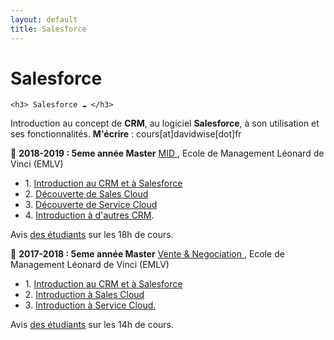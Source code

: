 ```yaml
---
layout: default
title: Salesforce
---
```


<div class="post">
	<h1 class="pageTitle">Salesforce</h1>

	<h3> Salesforce ☁️ </h3>
  <p> Introduction au concept de <b>CRM</b>, au logiciel <b>Salesforce</b>, à son utilisation et ses fonctionnalités. <b>M'écrire</b> : cours[at]davidwise[dot]fr </p>  

  <p> 🏢 <b> 2018-2019 : 5eme année Master</b> <u> MID </u>, Ecole de Management Léonard de Vinci (EMLV) </p>

  <ul>
  <li> 1. <a href="http://bit.ly/DSTDW01">Introduction au CRM et à Salesforce</a></li> 
  <li> 2. <a href="http://bit.ly/DSTDW02">Découverte de Sales Cloud</a></li> 
  <li> 3. <a href="http://bit.ly/DSTDW03">Découverte de Service Cloud</a> </li> 
  <li> 4. <a href="http://bit.ly/DSTDW04">Introduction à d'autres CRM</a>.</li> 
  </ul> 

  <p>Avis <a href="https://davidwise.typeform.com/report/D2BBSm/x2CE8Iy02DLXagXg">des étudiants</a> sur les 18h de cours.</p> 


  <p>🏢 <b> 2017-2018 : 5eme année Master</b> <u>Vente & Negociation </u>, Ecole de Management Léonard de Vinci (EMLV)</p>

  <ul>
  <li> 1. <a href="https://pasteapp.com/p/2z1LoTAgUBo">Introduction au CRM et à Salesforce</a> </li> 
  <li> 2. <a href="https://pasteapp.com/p/WUBSrLZCEro">Introduction à Sales Cloud</a> </li> 
  <li> 3. <a href="https://pasteapp.com/p/jitUPJmBzr3">Introduction à Service Cloud.</a> </li> 
  </ul>
   
  <p>Avis <a href="https://davidwise.typeform.com/report/oh71xZ/hugoCJzrSd9MedlS">des étudiants</a> sur les 14h de cours.</p> 

